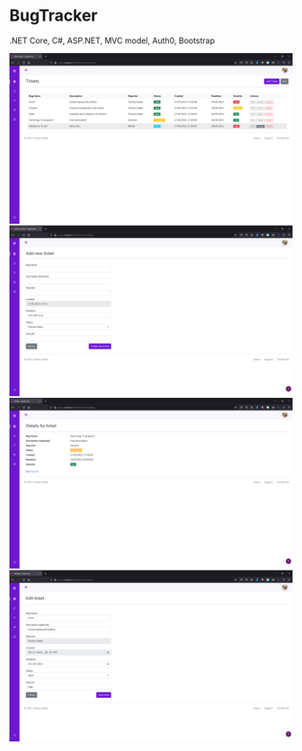 # BugTracker
.NET Core, C#, ASP.NET, MVC model, Auth0, Bootstrap

![alt text](https://github.com/TomaszMajek/BugTracker/blob/master/BugTracker/Tickets%20Tab.png)
![alt text](https://github.com/TomaszMajek/BugTracker/blob/master/BugTracker/Create%20new%20ticket.png)
![alt text](https://github.com/TomaszMajek/BugTracker/blob/master/BugTracker/Details%20of%20ticket.png)
![alt text](https://github.com/TomaszMajek/BugTracker/blob/master/BugTracker/Edit%20ticket.png)
